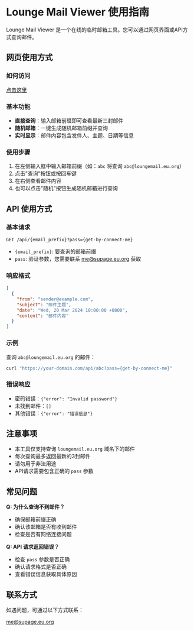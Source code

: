 # Lounge Mail Viewer 使用指南

Lounge Mail Viewer 是一个在线的临时邮箱工具。您可以通过网页界面或API方式查询邮件。

## 网页使用方式

### 如何访问

[点击这里](https://www.loungemail.eu.org/)

### 基本功能
- **直接查询**：输入邮箱前缀即可查看最新三封邮件
- **随机邮箱**：一键生成随机邮箱前缀并查询
- **实时显示**：邮件内容包含发件人、主题、日期等信息

### 使用步骤
1. 在左侧输入框中输入邮箱前缀（如：`abc` 将查询 `abc@loungemail.eu.org`）
2. 点击"查询"按钮或按回车键
3. 在右侧查看邮件内容
4. 也可以点击"随机"按钮生成随机邮箱进行查询

## API 使用方式

### 基本请求
```http
GET /api/{email_prefix}?pass={get-by-connect-me}
```
- `{email_prefix}`: 要查询的邮箱前缀
- `pass`: 验证参数，您需要联系 me@supage.eu.org 获取

### 响应格式
```json
[
  {
    "from": "sender@example.com",
    "subject": "邮件主题",
    "date": "Wed, 20 Mar 2024 10:00:00 +0800",
    "content": "邮件内容"
  }
]
```

### 示例
查询 `abc@loungemail.eu.org` 的邮件：
```bash
curl "https://your-domain.com/api/abc?pass={get-by-connect-me}"
```

### 错误响应
- 密码错误：`{"error": "Invalid password"}`
- 未找到邮件：`[]`
- 其他错误：`{"error": "错误信息"}`

## 注意事项

- 本工具仅支持查询 `loungemail.eu.org` 域名下的邮件
- 每次查询最多返回最新的3封邮件
- 请勿用于非法用途
- API请求需要包含正确的 `pass` 参数

## 常见问题

**Q: 为什么查询不到邮件？**
- 确保邮箱前缀正确
- 确认该邮箱是否有收到邮件
- 检查是否有网络连接问题

**Q: API 请求返回错误？**
- 检查 `pass` 参数是否正确
- 确认请求格式是否正确
- 查看错误信息获取具体原因

## 联系方式

如遇问题，可通过以下方式联系：

me@supage.eu.org
